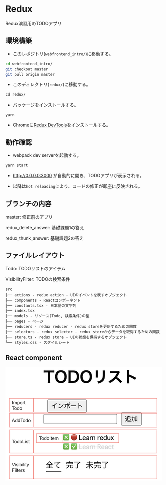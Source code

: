# Redux

Redux演習用のTODOアプリ

## 環境構築

- このレポジトリ(`webfrontend_intro/`)に移動する。
```sh
cd webfrontend_intro/
git checkout master
git pull origin master
```

- このディレクトリ(`redux/`)に移動する。
```
cd redux/
```

- パッケージをインストールする。
```
yarn
```

- Chromeに[Redux DevTools](https://chrome.google.com/webstore/detail/redux-devtools/lmhkpmbekcpmknklioeibfkpmmfibljd?hl=en)をインストールする。

## 動作確認

- webpack dev serverを起動する。
```sh
yarn start
```

- http://0.0.0.0:3000 が自動的に開き、TODOアプリが表示される。

- 以降は`hot reloading`により、コードの修正が即座に反映される。

## ブランチの内容

master: 修正前のアプリ

redux_delete_answer: 基礎課題1の答え

redux_thunk_answer: 基礎課題2の答え

## ファイルレイアウト

Todo: TODOリストのアイテム

VisibilityFilter: TODOの検索条件

```
src
├── actions - redux action - UIのイベントを表すオブジェクト
├── components - Reactコンポーネント
├── constants.tsx - 日本語の文字列
├── index.tsx
├── models - リソース(Todo, 検索条件)の型
├── pages - ページ
├── reducers - redux reducer - redux storeを更新するための関数
├── selectors - redux selector - redux storeからデータを取得するための関数
├── store.ts - redux store - UIの状態を保持するオブジェクト
└── styles.css - スタイルシート
```

## React component

![](./react_components.png)
